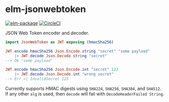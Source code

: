 # elm-jsonwebtoken

[![elm-package](https://img.shields.io/badge/elm-1.0.1-blue.svg)](http://package.elm-lang.org/packages/ktonon/elm-jsonwebtoken/latest)
[![CircleCI](https://img.shields.io/circleci/project/github/ktonon/elm-jsonwebtoken.svg)](https://circleci.com/gh/ktonon/elm-jsonwebtoken)

JSON Web Token encoder and decoder.

```elm
import JsonWebToken as JWT exposing (hmacSha256)

JWT.encode hmacSha256 Json.Encode.string "secret" "some payload"
    |> JWT.decode Json.Decode.string "secret"
--> Ok "some payload"

JWT.encode hmacSha256 Json.Encode.int "secret" 123
    |> JWT.decode Json.Decode.int "wrong secret"
--> Err <| InvalidSecret 123
```

Currently supports HMAC digests using `SHA224`, `SHA256`, `SHA384`, and `SHA512`. If any other `alg` is used, then `decode` will fail with `DecodeHeaderFailed String`.
